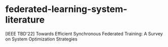 # federated-learning-system-literature
[IEEE TBD'22] Towards Efficient Synchronous Federated Training: A Survey on System Optimization Strategies
